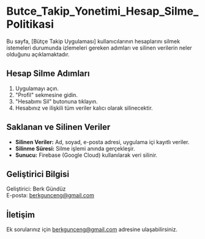 # Butce_Takip_Yonetimi_Hesap_Silme_Politikasi

Bu sayfa, [Bütçe Takip Uygulaması] kullanıcılarının hesaplarını silmek istemeleri durumunda izlemeleri gereken adımları ve silinen verilerin neler olduğunu açıklamaktadır.

## Hesap Silme Adımları
1. Uygulamayı açın.
2. "Profil" sekmesine gidin.
3. "Hesabımı Sil" butonuna tıklayın.
4. Hesabınız ve ilişkili tüm veriler kalıcı olarak silinecektir.

## Saklanan ve Silinen Veriler
- **Silinen Veriler:** Ad, soyad, e-posta adresi, uygulama içi kayıtlı veriler.
- **Silinme Süresi:** Silme işlemi anında gerçekleşir.
- **Sunucu:** Firebase (Google Cloud) kullanılarak veri silinir.

## Geliştirici Bilgisi
Geliştirici: Berk Gündüz  
E-posta: berkgunceng@gmail.com

## İletişim
Ek sorularınız için berkgunceng@gmail.com adresine ulaşabilirsiniz.
